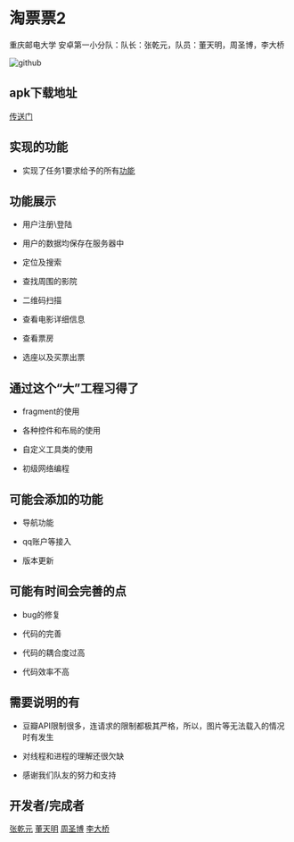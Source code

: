 # 淘票票2

重庆邮电大学 安卓第一小分队：队长：张乾元，队员：董天明，周圣博，李大桥

![github](https://github.com/heator/FILMUI/blob/master/app/src/main/res/drawable-xxhdpi/logo.png)

## apk下载地址

[传送门](https://github.com/heator/FILMUI/blob/master/app/release/app-release.apk)

## 实现的功能

* 实现了任务1要求给予的所有[功能](https://github.com/heator/FILMUI/wiki/2018%E5%B9%B4%E5%AE%89%E5%8D%93%E6%9A%91%E6%9C%9F%E8%80%83%E6%A0%B8%E9%A2%98%E7%9B%AE)

## 功能展示
* 用户注册\登陆

* 用户的数据均保存在服务器中

* 定位及搜索

* 查找周围的影院

* 二维码扫描

* 查看电影详细信息

* 查看票房

* 选座以及买票出票


## 通过这个“大”工程习得了
* fragment的使用

* 各种控件和布局的使用

* 自定义工具类的使用

* 初级网络编程

## 可能会添加的功能
* 导航功能

* qq账户等接入

* 版本更新

## 可能有时间会完善的点
* bug的修复

* 代码的完善

* 代码的耦合度过高

* 代码效率不高

## 需要说明的有
* 豆瓣API限制很多，连请求的限制都极其严格，所以，图片等无法载入的情况时有发生

* 对线程和进程的理解还很欠缺

* 感谢我们队友的努力和支持

## 开发者/完成者
[张乾元](https://github.com/heator)
[董天明](https://github.com/dtmqiao)
[周圣博](https://github.com/sweetDeliven)
[李大桥](https://github.com/DancianLeee)
